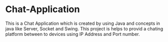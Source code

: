 # Chat-Application
This is a Chat Application which is created by using Java and concepts in java like Server, Socket and Swing. This project is helps to provid a chating platform between to devices using IP Address and Port number.

